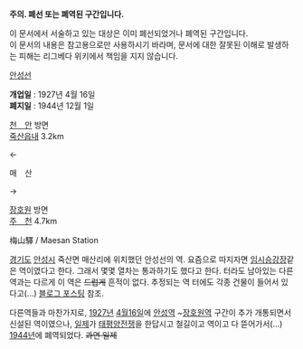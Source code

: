 **주의. 폐선 또는 폐역된 구간입니다.**  
  
이 문서에서 서술하고 있는 대상은 이미 폐선되었거나 폐역된 구간입니다.  
이 문서의 내용은 참고용으로만 사용하시기 바라며, 문서에 대한 잘못된 이해로 발생하는 피해는 리그베다 위키에서 책임을 지지 않습니다.

  

[안성선](%EC%95%88%EC%84%B1%EC%84%A0.md)

**개업일** : 1927년 4월 16일  
**폐지일** : 1944년 12월 1일 

[천　안](%EC%B2%9C%EC%95%88%EC%97%AD.md) 방면  
[죽산읍내](%EC%A3%BD%EC%82%B0%EC%9D%8D%EB%82%B4%EC%97%AD.md) 3.2km

←

매　산

→

[장호원](%EC%9E%A5%ED%98%B8%EC%9B%90%EC%97%AD.md) 방면  
[주　천](%EC%A3%BC%EC%B2%9C%EC%97%AD.md) 4.7km

  
梅山驛 / Maesan Station

[경기도](%EA%B2%BD%EA%B8%B0%EB%8F%84.md)
[안성시](%EC%95%88%EC%84%B1%EC%8B%9C.md) 죽산면 매산리에 위치했던 안성선의 역. 요즘으로 따지자면
[임시승강장](%EC%9E%84%EC%8B%9C%EC%8A%B9%EA%B0%95%EC%9E%A5.md)같은 역이였다고 한다. 그래서
몇몇 열차는 통과하기도 했다고 한다. 터라도 남아있는 다른 역과는 다르게 이 역은 <del>드럽게</del> 흔적이 없다. 추정되는 역
터에도 각종 건물이 들어서 있다고(...) [블로그
포스팅](http://kgh19941061.blog.me/10168337788?Redirect=Log&from=postView) 참조.

다른역들과 마찬가지로, [1927년](1927%EB%85%84.md) [4월16일](4%EC%9B%94%2016%EC%9D%BC.md)에 [안성역](%EC%95%88%EC%84%B1%EC%97%AD.md)
~[장호원역](%EC%9E%A5%ED%98%B8%EC%9B%90%EC%97%AD.md) 구간이 추가 개통되면서 신설된 역이였으나,
[일제](%EC%9D%BC%EC%A0%9C.md)가 [태평양전쟁](%ED%83%9C%ED%8F%89%EC%96%91%20%EC%A0%84%EC%9F%81.md)을 한답시고 철길이고 역이고 다
뜯어가서(...) [1944년](1944%EB%85%84.md)에 폐역되었다. <del>과연 일제</del>


